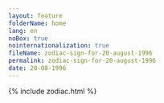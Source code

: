 ```yaml
---
layout: feature
folderName: home
lang: en
noBox: true
nointernationalization: true
fileName: zodiac-sign-for-20-august-1996
permalink: zodiac-sign-for-20-august-1996
date: 20-08-1996
---
```

{% include zodiac.html %}
